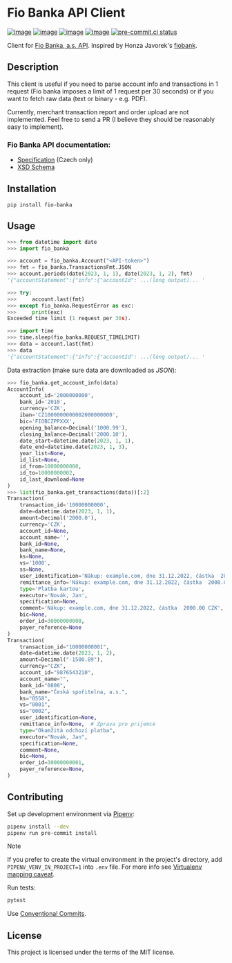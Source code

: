 # Fio Banka API Client

[![image](https://img.shields.io/pypi/v/fio-banka)](https://pypi.org/project/fio-banka/)
[![image](https://img.shields.io/pypi/l/fio-banka)](https://pypi.org/project/fio-banka/)
[![image](https://img.shields.io/pypi/pyversions/fio-banka)](https://pypi.org/project/fio-banka/)
[![image](https://github.com/peberanek/fio-banka/actions/workflows/tests.yml/badge.svg)](https://github.com/peberanek/fio-banka/actions/workflows/tests.yml)
[![pre-commit.ci status](https://results.pre-commit.ci/badge/github/peberanek/fio-banka/main.svg)](https://results.pre-commit.ci/latest/github/peberanek/fio-banka/main)

Client for [Fio Banka, a.s. API](https://www.fio.cz/bank-services/internetbanking-api). Inspired by Honza Javorek's [fiobank](https://github.com/honzajavorek/fiobank).

## Description

This client is useful if you need to parse account info and transactions in 1 request (Fio banka imposes a limit of 1 request per 30 seconds) or if you want to fetch raw data (text or binary - e.g. PDF).

Currently, merchant transaction report and order upload are not implemented. Feel free to send a PR (I believe they should be reasonably easy to implement).

### Fio Banka API documentation:
* [Specification](https://www.fio.cz/docs/cz/API_Bankovnictvi.pdf) (Czech only)
* [XSD Schema](https://www.fio.cz/xsd/IBSchema.xsd)

## Installation

```
pip install fio-banka
```

## Usage

```python
>>> from datetime import date
>>> import fio_banka

>>> account = fio_banka.Account("<API-token>")
>>> fmt = fio_banka.TransactionsFmt.JSON
>>> account.periods(date(2023, 1, 1), date(2023, 1, 2), fmt)
'{"accountStatement":{"info":{"accountId": ...(long output)... '

>>> try:
>>>     account.last(fmt)
>>> except fio_banka.RequestError as exc:
>>>     print(exc)
Exceeded time limit (1 request per 30s).

>>> import time
>>> time.sleep(fio_banka.REQUEST_TIMELIMIT)
>>> data = account.last(fmt)
>>> data
'{"accountStatement":{"info":{"accountId": ...(long output)... '
```

Data extraction (make sure data are downloaded as *JSON*):
```python
>>> fio_banka.get_account_info(data)
AccountInfo(
    account_id='2000000000',
    bank_id='2010',
    currency='CZK',
    iban='CZ1000000000002000000000',
    bic='FIOBCZPPXXX',
    opening_balance=Decimal('1000.99'),
    closing_balance=Decimal('2000.10'),
    date_start=datetime.date(2023, 1, 1),
    date_end=datetime.date(2023, 1, 3),
    year_list=None,
    id_list=None,
    id_from=10000000000,
    id_to=10000000002,
    id_last_download=None
)
>>> list(fio_banka.get_transactions(data))[:2]
Transaction(
    transaction_id='10000000000',
    date=datetime.date(2023, 1, 1),
    amount=Decimal('2000.0'),
    currency='CZK',
    account_id=None,
    account_name='',
    bank_id=None,
    bank_name=None,
    ks=None,
    vs='1000',
    ss=None,
    user_identification='Nákup: example.com, dne 31.12.2022, částka  2000.00 CZK',
    remittance_info='Nákup: example.com, dne 31.12.2022, částka  2000.00 CZK',  # Zprava pro prijemce
    type='Platba kartou',
    executor='Novák, Jan',
    specification=None,
    comment='Nákup: example.com, dne 31.12.2022, částka  2000.00 CZK',
    bic=None,
    order_id=30000000000,
    payer_reference=None
)
Transaction(
    transaction_id="10000000001",
    date=datetime.date(2023, 1, 2),
    amount=Decimal("-1500.89"),
    currency="CZK",
    account_id="9876543210",
    account_name="",
    bank_id="0800",
    bank_name="Česká spořitelna, a.s.",
    ks="0558",
    vs="0001",
    ss="0002",
    user_identification=None,
    remittance_info=None,  # Zprava pro prijemce
    type="Okamžitá odchozí platba",
    executor="Novák, Jan",
    specification=None,
    comment=None,
    bic=None,
    order_id=30000000001,
    payer_reference=None,
)
```

## Contributing

Set up development environment via [Pipenv](https://pipenv.pypa.io/en/latest/):
```bash
pipenv install --dev
pipenv run pre-commit install
```

> [!NOTE]
> If you prefer to create the virtual environment in the project's directory, add `PIPENV_VENV_IN_PROJECT=1` into `.env` file. For more info see [Virtualenv mapping caveat](https://pipenv.pypa.io/en/latest/installation/#virtualenv-mapping-caveat).

Run tests:
```bash
pytest
```

Use [Conventional Commits](https://www.conventionalcommits.org/en/v1.0.0/).

## License

This project is licensed under the terms of the MIT license.
